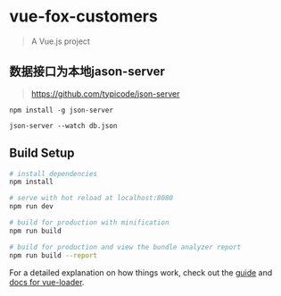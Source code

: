 # vue-fox-customers

> A Vue.js project

## 数据接口为本地jason-server

> https://github.com/typicode/json-server

```
npm install -g json-server

json-server --watch db.json

```

## Build Setup

``` bash
# install dependencies
npm install

# serve with hot reload at localhost:8080
npm run dev

# build for production with minification
npm run build

# build for production and view the bundle analyzer report
npm run build --report
```

For a detailed explanation on how things work, check out the [guide](http://vuejs-templates.github.io/webpack/) and [docs for vue-loader](http://vuejs.github.io/vue-loader).
